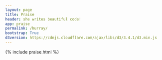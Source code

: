 ```yaml
---
layout: page
title: Praise
header: she writes beautiful code! 										
app: praise
permalink: /hurray/
bootstrap: True
d3version: https://cdnjs.cloudflare.com/ajax/libs/d3/3.4.1/d3.min.js
---
```


{% include praise.html %}

